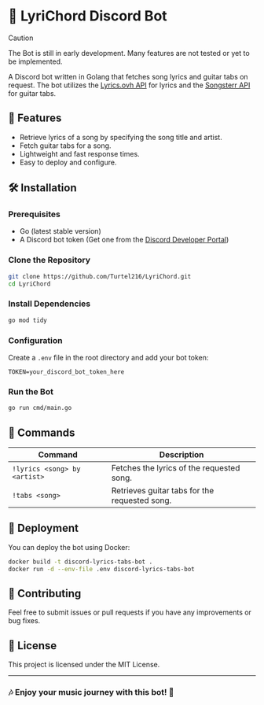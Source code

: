 # 🎵 LyriChord Discord Bot

> [!CAUTION]
> The Bot is still in early development. Many features are not tested or yet to be implemented.

A Discord bot written in Golang that fetches song lyrics and guitar tabs on request. The bot utilizes the [Lyrics.ovh API](https://lyricsovh.docs.apiary.io/#) for lyrics and the [Songsterr API](https://www.songsterr.com/a/wa/api) for guitar tabs.

## 🚀 Features
- Retrieve lyrics of a song by specifying the song title and artist.
- Fetch guitar tabs for a song.
- Lightweight and fast response times.
- Easy to deploy and configure.

## 🛠️ Installation

### Prerequisites
- Go (latest stable version)
- A Discord bot token (Get one from the [Discord Developer Portal](https://discord.com/developers/applications))

### Clone the Repository
```sh
git clone https://github.com/Turtel216/LyriChord.git
cd LyriChord
```

### Install Dependencies
```sh
go mod tidy
```

### Configuration
Create a `.env` file in the root directory and add your bot token:
```env
TOKEN=your_discord_bot_token_here
```

### Run the Bot
```sh
go run cmd/main.go
```

## 📜 Commands
| Command | Description |
|---------|-------------|
| `!lyrics <song> by <artist>` | Fetches the lyrics of the requested song. |
| `!tabs <song>` | Retrieves guitar tabs for the requested song. |

## 🔧 Deployment
You can deploy the bot using Docker:
```sh
docker build -t discord-lyrics-tabs-bot .
docker run -d --env-file .env discord-lyrics-tabs-bot
```

## 🤝 Contributing
Feel free to submit issues or pull requests if you have any improvements or bug fixes.

## 📜 License
This project is licensed under the MIT License.

---

### 🎶 Enjoy your music journey with this bot! 🎸
